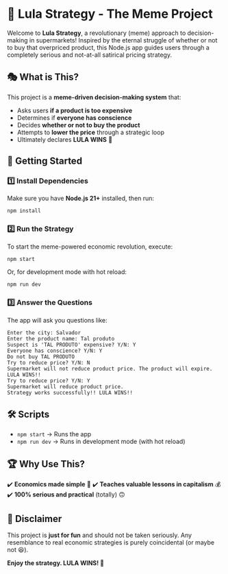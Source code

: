 # 🛒 Lula Strategy - The Meme Project

Welcome to **Lula Strategy**, a revolutionary (meme) approach to decision-making in supermarkets! Inspired by the eternal struggle of whether or not to buy that overpriced product, this Node.js app guides users through a completely serious and not-at-all satirical pricing strategy.

## 🎭 What is This?

This project is a **meme-driven decision-making system** that:

- Asks users **if a product is too expensive**
- Determines if **everyone has conscience**
- Decides **whether or not to buy the product**
- Attempts to **lower the price** through a strategic loop
- Ultimately declares **LULA WINS** 🎉

## 🚀 Getting Started

### 1️⃣ Install Dependencies

Make sure you have **Node.js 21+** installed, then run:

```sh
npm install
```

### 2️⃣ Run the Strategy

To start the meme-powered economic revolution, execute:

```sh
npm start
```

Or, for development mode with hot reload:

```sh
npm run dev
```

### 3️⃣ Answer the Questions

The app will ask you questions like:

```
Enter the city: Salvador
Enter the product name: Tal produto
Suspect is 'TAL PRODUTO' expensive? Y/N: Y
Everyone has conscience? Y/N: Y
Do not buy TAL PRODUTO
Try to reduce price? Y/N: N
Supermarket will not reduce product price. The product will expire. LULA WINS!!
Try to reduce price? Y/N: Y
Supermarket will reduce product price.
Strategy works successfully!! LULA WINS!!
```

## 🛠 Scripts

- `npm start` → Runs the app
- `npm run dev` → Runs in development mode (with hot reload)

## 🏆 Why Use This?

✔️ **Economics made simple** 🧠
✔️ **Teaches valuable lessons in capitalism** 💰
✔️ **100% serious and practical** (totally) 🙃

## 🤡 Disclaimer

This project is **just for fun** and should not be taken seriously. Any resemblance to real economic strategies is purely coincidental (or maybe not 😆).

**Enjoy the strategy. LULA WINS! 🎉**
